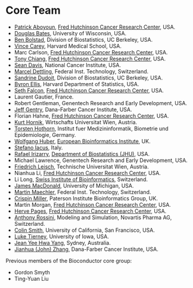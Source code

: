 Core Team
=========

* [Patrick Aboyoun](mailto:paboyoun@fhcrc.org),
  [Fred Hutchinson Cancer Research Center](http://www.fhcrc.org/), USA.
* [Douglas Bates](http://www.stat.wisc.edu/~bates/), University of Wisconsin,
  USA.
* [Ben Bolstad](http://stat-www.berkeley.edu/users/bolstad/), Division of
  Biostatistics, UC Berkeley, USA.
* [Vince Carey](http://www.biostat.harvard.edu/~carey), Harvard Medical School,
  USA.
* Marc Carlson, [Fred Hutchinson Cancer Research Center](http://www.fhcrc.org/),
  USA.
* [Tony Chiang](http://gentleman-lab.fhcrc.org/lab-members/tchiang),
  [Fred Hutchinson Cancer Research Center](http://www.fhcrc.org/), USA.
* [Sean Davis](http://watson.nci.nih.gov/~sdavis), National Cancer Institute,
  USA.
* [Marcel Dettling](http://stat.ethz.ch/~dettling), Federal Inst. Technology,
  Switzerland.
* [Sandrine Dudoit](http://www.stat.berkeley.edu/~sandrine), Division of
  Biostatistics, UC Berkeley, USA.
* [Byron Ellis](http://biosun1.harvard.edu/~bellis), Harvard Department of
  Statistics, USA.
* [Seth Falcon](mailto:sfalcon@fhcrc.org),
  [Fred Hutchinson Cancer Research Center](http://www.fhcrc.org/), USA.
* Laurent Gautier, France.
* Robert Gentleman, Genentech Research and Early Development, USA.
* [Jeff Gentry](http://biowww.dfci.harvard.edu/~jgentry), Dana-Farber Cancer
  Institute, USA.
* Florian Hahne,
  [Fred Hutchinson Cancer Research Center](http://www.fhcrc.org/), USA.
* [Kurt Hornik](http://www.ci.tuwien.ac.at/~hornik), Wirtschafts Universitat
  Wien, Austria.
* [Torsten Hothorn](http://www.imbe.med.uni-erlangen.de/~hothorn/hothorn.html),
  Institut fuer Medizininformatik, Biometrie und Epidemiologie, Germany.
* [Wolfgang Huber](http://www.ebi.ac.uk/huber/),
  [European Bioinformatics Institute](http://www.ebi.ac.uk/), UK.
* [Stefano Iacus](mailto:stefano.iacus@unimi.it), Italy.
* [Rafael Irizarry](http://biosun01.biostat.jhsph.edu/~ririzarr),
  [Department of Biostatistics (JHU)](http://www.biostat.jhsph.edu/), USA.
* Michael Lawrence, Genentech Research and Early Development, USA.
* [Friedrich Leisch](http://www.ci.tuwien.ac.at/~leisch), Technische Universitat
  Wien, Austria.
* Nianhua Li, [Fred Hutchinson Cancer Research Center](http://www.fhcrc.org/),
  USA.
* Li Long, [Swiss Institute of Bioinformatics](http://www.isb-sib.ch/index.htm),
  Switzerland.
* [James MacDonald](mailto:jmacdon@med.umich.edu), University of Michigan, USA.
* [Martin Maechler](http://stat.ethz.ch/~maechler), Federal Inst. Technology,
  Switzerland.
* [Crispin Miller](http://bioinf.picr.man.ac.uk/), Paterson Institute
  Bioinformatics Group, UK.
* Martin Morgan,
  [Fred Hutchinson Cancer Research Center](http://www.fhcrc.org/), USA.
* [Herve Pages](http://gentleman-lab.fhcrc.org/lab-members/hpages),
  [Fred Hutchinson Cancer Research Center](http://www.fhcrc.org/), USA.
* [Anthony Rossini](mailto:blindglobe@gmail.com), Modeling and Simulation,
  Novartis Pharma AG, Switzerland.
* [Colin Smith](mailto:colin@colinsmith.org), University of California,
  San Francisco, USA.
* [Luke Tierney](http://bioconductor.org/overview/coredevs/%20http://www.stat.uiowa.edu/~luke/),
  University of Iowa, USA.
* [Jean Yee Hwa Yang](mailto:jeany@maths.usyd.edu.au), Sydney, Australia.
* [Jianhua (John) Zhang](http://biowww.dfci.harvard.edu/~jzhang), Dana-Farber
  Cancer Institute, USA.

Previous members of the Bioconductor core group:

* Gordon Smyth
* Ting-Yuan Liu
